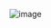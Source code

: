 ![image](https://github.com/NikhilM01/project-4/assets/93129551/07c65d9a-4fc8-4a2d-9af3-4324718e6c93)

